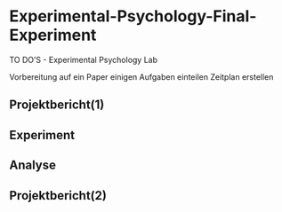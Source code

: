 # Experimental-Psychology-Final-Experiment



TO DO’S - Experimental Psychology Lab 


Vorbereitung 
auf ein Paper einigen 
Aufgaben einteilen
Zeitplan erstellen

Projektbericht(1)
-


Experiment
-


Analyse 
-


Projektbericht(2)
-

